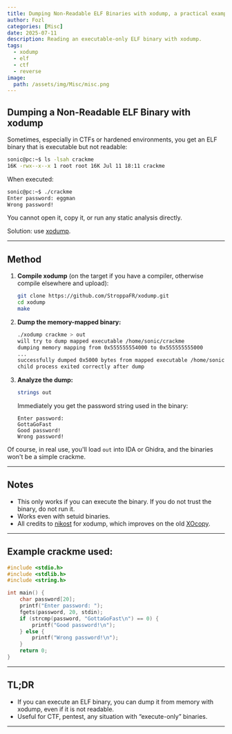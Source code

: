 ```yaml
---
title: Dumping Non-Readable ELF Binaries with xodump, a practical example
author: Fozl
categories: [Misc]
date: 2025-07-11
description: Reading an executable-only ELF binary with xodump.
tags: 
  - xodump
  - elf
  - ctf
  - reverse
image:
  path: /assets/img/Misc/misc.png
---
```


## Dumping a Non-Readable ELF Binary with xodump

Sometimes, especially in CTFs or hardened environments, you get an ELF binary that is executable but not readable:

```bash
sonic@pc:~$ ls -lsah crackme
16K -rwx--x--x 1 root root 16K Jul 11 18:11 crackme
````

When executed:

```bash
sonic@pc:~$ ./crackme
Enter password: eggman
Wrong password!
```

You cannot open it, copy it, or run any static analysis directly.

Solution: use [xodump](https://github.com/StroppaFR/xodump).

---

## Method

1. **Compile xodump** (on the target if you have a compiler, otherwise compile elsewhere and upload):

   ```bash
   git clone https://github.com/StroppaFR/xodump.git
   cd xodump
   make
   ```

2. **Dump the memory-mapped binary:**

   ```bash
   ./xodump crackme > out
   will try to dump mapped executable /home/sonic/crackme
   dumping memory mapping from 0x555555554000 to 0x555555555000
   ...
   successfully dumped 0x5000 bytes from mapped executable /home/sonic/crackme
   child process exited correctly after dump
   ```

3. **Analyze the dump:**

   ```bash
   strings out
   ```

   Immediately you get the password string used in the binary:

   ```
   Enter password:
   GottaGoFast
   Good password!
   Wrong password!
   ```

Of course, in real use, you'll load `out` into IDA or Ghidra, and the binaries won't be a simple crackme.

---

## Notes

* This only works if you can execute the binary. If you do not trust the binary, do not run it.
* Works even with setuid binaries.
* All credits to [nikost](https://github.com/StroppaFR) for xodump, which improves on the old [XOcopy](http://reverse.lostrealm.com/tools/xocopy.html).

---

## Example crackme used:

```c
#include <stdio.h>
#include <stdlib.h>
#include <string.h>

int main() {
    char password[20];
    printf("Enter password: ");
    fgets(password, 20, stdin);
    if (strcmp(password, "GottaGoFast\n") == 0) {
        printf("Good password!\n");
    } else {
        printf("Wrong password!\n");
    }
    return 0;
}
```

---

## TL;DR

* If you can execute an ELF binary, you can dump it from memory with xodump, even if it is not readable.
* Useful for CTF, pentest, any situation with “execute-only” binaries.

---

